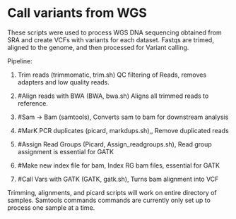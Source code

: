 # Call variants from WGS

These scripts were used to process WGS DNA sequencing obtained from SRA and create VCFs with variants for each dataset.
Fastqs are trimed, aligned to the genome, and then processed for Variant calling.

Pipeline:

1. Trim reads (trimmomatic, trim.sh) QC filtering of Reads, removes adapters and low quality reads.

2. #Align reads with BWA (BWA, bwa.sh) Aligns all trimmed reads to reference.

3.  #Sam -> Bam (samtools), Converts sam to bam for downstream analysis

4. #MarK PCR duplicates (picard, markdups.sh),, Remove duplicated reads 

5. #Assign Read Groups (Picard, Assign_readgroups.sh), Read group assignment is essential for GATK 

6. #Make new index file for bam, Index RG bam files, essential for GATK

7. #Call Vars with GATK (GATK, gatk.sh), Turns bam alignment into VCF 


Trimming, alignments, and picard scripts will work on entire directory of samples.
Samtools commands commands are currently only set up to process one sample at a time.
